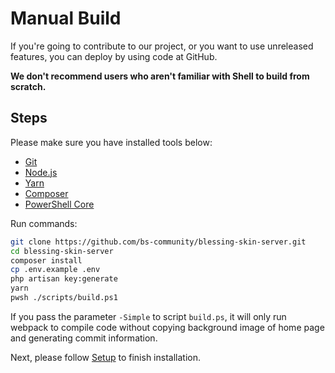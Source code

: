 # Manual Build

If you're going to contribute to our project, or you want to use unreleased features, you can deploy by using code at GitHub.

**We don't recommend users who aren't familiar with Shell to build from scratch.**

## Steps

Please make sure you have installed tools below:

- [Git](https://git-scm.org)
- [Node.js](https://nodejs.org)
- [Yarn](https://yarnpkg.com)
- [Composer](https://getcomposer.org)
- [PowerShell Core](https://github.com/PowerShell/PowerShell#get-powershell)

Run commands:

```bash
git clone https://github.com/bs-community/blessing-skin-server.git
cd blessing-skin-server
composer install
cp .env.example .env
php artisan key:generate
yarn
pwsh ./scripts/build.ps1
```

If you pass the parameter `-Simple` to script `build.ps`, it will only run webpack to compile code without copying background image of home page and generating commit information.

Next, please follow [Setup](setup.md) to finish installation.
